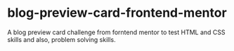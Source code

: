 # blog-preview-card-frontend-mentor
 A blog preview card challenge from forntend mentor to test HTML and CSS skills and also, problem solving skills.
